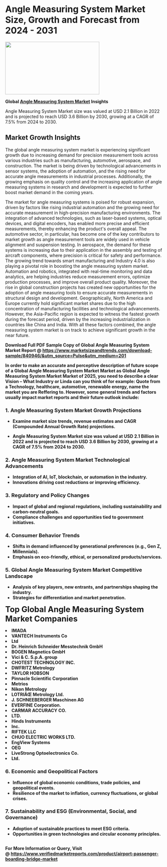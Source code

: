 <H1>Angle Measuring System Market Size, Growth and Forecast from 2024 - 2031</H1><img class="aligncenter size-medium wp-image-584254" src="https://thirdeyenews.in/wp-content/uploads/2024/09/Global-Market-Research-300x168.jpeg" alt="" width="300" height="168" /><p><strong>Global&nbsp;<a href="https://www.marketsizeandtrends.com/download-sample/840946/&amp;utm_source=Pulse&amp;utm_medium=201">Angle Measuring System Market</a> Insights</strong></p><p>Angle Measuring System Market size was valued at USD 2.1 Billion in 2022 and is projected to reach USD 3.6 Billion by 2030, growing at a CAGR of 7.5% from 2024 to 2030.</p><p><h2>Market Growth Insights</h2> The global angle measuring system market is experiencing significant growth due to increasing demand for precision measurement tools across various industries such as manufacturing, automotive, aerospace, and construction. The market is being driven by technological advancements in sensor systems, the adoption of automation, and the rising need for accurate angle measurements in industrial processes. Additionally, the growing emphasis on quality control and the increasing application of angle measuring systems in research and development is expected to further boost market demand in the coming years. <p><strong></strong></p> The market for angle measuring systems is poised for robust expansion, driven by factors like rising industrial automation and the growing need for accurate measurement in high-precision manufacturing environments. The integration of advanced technologies, such as laser-based systems, optical devices, and digital encoders, has enabled more precise and efficient measurements, thereby enhancing the product's overall appeal. The automotive sector, in particular, has become one of the key contributors to market growth as angle measurement tools are widely used in vehicle alignment and suspension testing. In aerospace, the demand for these systems is increasing due to their application in the assembly and testing of aircraft components, where precision is critical for safety and performance. The growing trend towards smart manufacturing and Industry 4.0 is also playing a pivotal role in boosting the angle measuring system market. Automation and robotics, integrated with real-time monitoring and data analytics, are helping industries reduce measurement errors, optimize production processes, and improve overall product quality. Moreover, the rise in global construction projects has created new opportunities for the adoption of angle measuring tools to ensure accurate measurements in structural design and development. Geographically, North America and Europe currently hold significant market shares due to the high concentration of manufacturing facilities and technological advancements. However, the Asia-Pacific region is expected to witness the fastest growth during the forecast period, driven by the increasing industrialization in countries like China and India. With all these factors combined, the angle measuring system market is on track to achieve significant growth in the near future. <p><strong></p><p><span class=""><strong>Download Full PDF Sample Copy of Global Angle Measuring System Market Report</strong> @ <a href="https://www.marketsizeandtrends.com/download-sample/840946/&amp;utm_source=Pulse&amp;utm_medium=201" target="_blank">https://www.marketsizeandtrends.com/download-sample/840946/&amp;utm_source=Pulse&amp;utm_medium=201</a></span></p><p>In order to make an accurate and perceptive description of future scope of a Global&nbsp;Angle Measuring System Market Market as Global&nbsp;Angle Measuring System Market Market of 2025, you need to describe a clear Vision &ndash; What Industry or Linda can you think of for example: Quote from a Technology, healthcare, automotive, renewable energy, name the market you are Reffering to. However, some general trends and factors usually impact market reports and their future outlook include:</p><h3>1.&nbsp;<strong>Angle Measuring System Market Growth Projections</strong></h3><ul><li>Examine market size trends, revenue estimates and CAGR (Compounded Annual Growth Rate) projections.</li><li><p>Angle Measuring System Market size was valued at USD 2.1 Billion in 2022 and is projected to reach USD 3.6 Billion by 2030, growing at a CAGR of 7.5% from 2024 to 2030.</p></li></ul><h3>2.&nbsp;<strong>Angle Measuring System Market Technological Advancements</strong></h3><ul><li>Integration of AI, IoT, blockchain, or automation in the industry.</li><li>Innovations driving cost reductions or improving efficiency.</li></ul><h3>3.&nbsp;<strong>Regulatory and Policy Changes</strong></h3><ul><li>Impact of global and regional regulations, including sustainability and carbon-neutral goals.</li><li>Compliance challenges and opportunities tied to government initiatives.</li></ul><h3>4.&nbsp;<strong>Consumer Behavior Trends</strong></h3><ul><li>Shifts in demand influenced by generational preferences (e.g., Gen Z, Millennials).</li><li>Emphasis on eco-friendly, ethical, or personalized products/services.</li></ul><h3>5.&nbsp;<strong>Global Angle Measuring System Market Competitive Landscape</strong></h3><ul><li>Analysis of key players, new entrants, and partnerships shaping the industry.</li><li>Strategies for differentiation and market penetration.</li></ul><p data-pm-slice="1 1 []"><span style="color: inherit; font-family: inherit; font-size: 25px;">Top Global Angle Measuring System Market Companies</span></p><div class="" data-test-id=""><p><li>IMADA</li><li> VANTECH Instruments Co</li><li> Ltd</li><li> Dr. Heinrich Schneider Messtechnik GmbH</li><li> BOGEN Magnetics GmbH</li><li> Vici & C. S.p.A. group</li><li> CHOTEST TECHNOLOGY INC.</li><li> DWFRITZ Metrology</li><li> TAYLOR HOBSON</li><li> Pinnacle Scientific Corporation</li><li> Metrios</li><li> Nikon Metrology</li><li> LOTRIÄŒ Metrology Ltd.</li><li> J. SCHNEEBERGER Maschinen AG</li><li> EVERFINE Corporation.</li><li> CARMAR ACCURACY CO.</li><li> LTD.</li><li> Hinds Instruments</li><li> Inc.</li><li> RIFTEK LLC</li><li> CHUO ELECTRIC WORKS LTD.</li><li> EngView Systems</li><li> OEG</li><li> LiveStrong Optoelectronics Co.</li><li>Ltd.</li></p></div><h3>6.&nbsp;<strong>Economic and Geopolitical Factors</strong></h3><ul><li>Influence of global economic conditions, trade policies, and geopolitical events.</li><li>Resilience of the market to inflation, currency fluctuations, or global crises.</li></ul><h3>7.&nbsp;<strong>Sustainability and ESG (Environmental, Social, and Governance)</strong></h3><ul><li>Adoption of sustainable practices to meet ESG criteria.</li><li>Opportunities in green technologies and circular economy principles.</li></ul><h2><strong style="font-size: 14px;">For More Information or Query, Visit @&nbsp;</strong><a style="background-color: #ffffff; font-size: 14px;" href="https://www.marketsizeandtrends.com/report/angle-measuring-system-market/" target="_blank">https://www.verifiedmarketreports.com/product/airport-passenger-boarding-bridge-market</a></h2>
